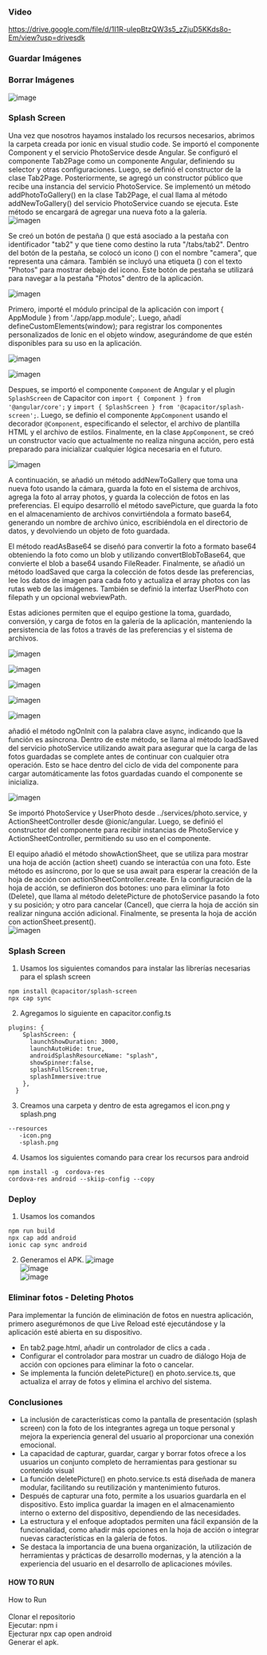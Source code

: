 ### Video <br>
https://drive.google.com/file/d/1I1R-uIepBtzQW3s5_zZjuD5KKds8o-Em/view?usp=drivesdk
### Guardar Imágenes <br>
### Borrar Imágenes <br>
![image](https://github.com/Jhordy11/prueba-ionic-camera/assets/170026913/0a10d5a7-de9f-4083-85cb-5ac08cc069cb)

### Splash Screen <br>
Una  vez que nosotros hayamos instalado los recursos necesarios, abrimos la carpeta creada por ionic en visual studio code.
Se importó el componente Component y el servicio PhotoService desde Angular. Se configuró el componente Tab2Page como un componente Angular, definiendo su selector y otras configuraciones. Luego, se definió el constructor de la clase Tab2Page. Posteriormente, se agregó un constructor público que recibe una instancia del servicio PhotoService. Se implementó un método addPhotoToGallery() en la clase Tab2Page, el cual llama al método addNewToGallery() del servicio PhotoService cuando se ejecuta. Este método se encargará de agregar una nueva foto a la galería. <br>
![imagen](https://github.com/Jhordy11/prueba-ionic-camera/assets/139184732/32034861-a8ed-436d-b955-a542c02cc05e) <br>

Se creó un botón de pestaña (<ion-tab-button>) que está asociado a la pestaña con identificador "tab2" y que tiene como destino la ruta "/tabs/tab2". Dentro del botón de la pestaña, se colocó un icono (<ion-icon>) con el nombre "camera", que representa una cámara. También se incluyó una etiqueta (<ion-label>) con el texto "Photos" para mostrar debajo del icono. Este botón de pestaña se utilizará para navegar a la pestaña "Photos" dentro de la aplicación. <br>

![imagen](https://github.com/Jhordy11/prueba-ionic-camera/assets/139184732/489c48f9-ec2f-4b8f-8a7b-9e66ef227340) <br>

Primero, importé el módulo principal de la aplicación con import { AppModule } from './app/app.module';. Luego, añadí defineCustomElements(window); para registrar los componentes personalizados de Ionic en el objeto window, asegurándome de que estén disponibles para su uso en la aplicación. <br>

![imagen](https://github.com/Jhordy11/prueba-ionic-camera/assets/139184732/145dabea-f1aa-45d9-9125-20edb740f70a) <br>

![imagen](https://github.com/Jhordy11/prueba-ionic-camera/assets/139184732/c5b002f2-b69e-49b4-86c1-727c1ea0614a) <br>


Despues, se importó el componente `Component` de Angular y el plugin `SplashScreen` de Capacitor con `import { Component } from '@angular/core';` y `import { SplashScreen } from '@capacitor/splash-screen';`. Luego, se definio el componente `AppComponent` usando el decorador `@Component`, especificando el selector, el archivo de plantilla HTML y el archivo de estilos. Finalmente, en la clase `AppComponent`, se creó un constructor vacío que actualmente no realiza ninguna acción, pero está preparado para inicializar cualquier lógica necesaria en el futuro. <br>

![imagen](https://github.com/Jhordy11/prueba-ionic-camera/assets/139184732/d49b04e5-709c-40a9-8702-94dae3140d84) <br>

A continuación, se añadió un método addNewToGallery que toma una nueva foto usando la cámara, guarda la foto en el sistema de archivos, agrega la foto al array photos, y guarda la colección de fotos en las preferencias. El equipo desarrolló el método savePicture, que guarda la foto en el almacenamiento de archivos convirtiéndola a formato base64, generando un nombre de archivo único, escribiéndola en el directorio de datos, y devolviendo un objeto de foto guardada. <br>

El método readAsBase64 se diseñó para convertir la foto a formato base64 obteniendo la foto como un blob y utilizando convertBlobToBase64, que convierte el blob a base64 usando FileReader. Finalmente, se añadió un método loadSaved que carga la colección de fotos desde las preferencias, lee los datos de imagen para cada foto y actualiza el array photos con las rutas web de las imágenes. También se definió la interfaz UserPhoto con filepath y un opcional webviewPath. <br>

Estas adiciones permiten que el equipo gestione la toma, guardado, conversión, y carga de fotos en la galería de la aplicación, manteniendo la persistencia de las fotos a través de las preferencias y el sistema de archivos. <br>

![imagen](https://github.com/Jhordy11/prueba-ionic-camera/assets/139184732/e9d91335-291d-4201-a81b-4526ca236337) <br>

![imagen](https://github.com/Jhordy11/prueba-ionic-camera/assets/139184732/3c89c09f-8032-4b0d-ae91-ac09cbe98dbf) <br>

![imagen](https://github.com/Jhordy11/prueba-ionic-camera/assets/139184732/39d044ca-20c1-4b8c-8731-8ba4de6502ec) <br>

![imagen](https://github.com/Jhordy11/prueba-ionic-camera/assets/139184732/001b0f45-a9ed-4771-850e-951b16035a8e) <br>

![imagen](https://github.com/Jhordy11/prueba-ionic-camera/assets/139184732/f38997d4-4d35-4821-ab94-747379ea9a52) <br>

añadió el método ngOnInit con la palabra clave async, indicando que la función es asíncrona. Dentro de este método, se llama al método loadSaved del servicio photoService utilizando await para asegurar que la carga de las fotos guardadas se complete antes de continuar con cualquier otra operación. Esto se hace dentro del ciclo de vida del componente para cargar automáticamente las fotos guardadas cuando el componente se inicializa. <br>

![imagen](https://github.com/Jhordy11/prueba-ionic-camera/assets/139184732/3503b419-f844-4bde-ad21-5e773dbcc6a6) <br>

Se importó PhotoService y UserPhoto desde ../services/photo.service, y ActionSheetController desde @ionic/angular. Luego, se definió el constructor del componente para recibir instancias de PhotoService y ActionSheetController, permitiendo su uso en el componente. <br>

El equipo añadió el método showActionSheet, que se utiliza para mostrar una hoja de acción (action sheet) cuando se interactúa con una foto. Este método es asíncrono, por lo que se usa await para esperar la creación de la hoja de acción con actionSheetController.create. En la configuración de la hoja de acción, se definieron dos botones: uno para eliminar la foto (Delete), que llama al método deletePicture de photoService pasando la foto y su posición; y otro para cancelar (Cancel), que cierra la hoja de acción sin realizar ninguna acción adicional. Finalmente, se presenta la hoja de acción con actionSheet.present(). <br>
![imagen](https://github.com/Jhordy11/prueba-ionic-camera/assets/139184732/9840d48e-cc15-48bb-b9dd-b0589dd11a6b) <br>
### Splash Screen <br>
1. Usamos los siguientes comandos para instalar las librerías necesarias para el splash screen
```
npm install @capacitor/splash-screen
npx cap sync
```
2. Agregamos lo siguiente en capacitor.config.ts
```
plugins: {
    SplashScreen: {
      launchShowDuration: 3000,
      launchAutoHide: true,
      androidSplashResourceName: "splash", 
      showSpinner:false,
      splashFullScreen:true,
      splashImmersive:true
    },
  }
```
3. Creamos una carpeta y dentro de esta agregamos el icon.png y splash.png
```
--resources
   -icon.png
   -splash.png
```
4. Usamos los siguientes comando para crear los recursos para android
```
npm install -g  cordova-res
cordova-res android --skiip-config --copy
```
### Deploy <br>
1. Usamos los comandos
```
npm run build
npx cap add android
ionic cap sync android
```
2. Generamos el APK.
![image](https://github.com/Jhordy11/prueba-ionic-camera/assets/111138912/d53e82d4-1ac1-4183-aa64-627209172036)<br>
![image](https://github.com/Jhordy11/prueba-ionic-camera/assets/111138912/e85d24ba-3209-47e4-87e8-298a062ab43e)<br>
![image](https://github.com/Jhordy11/prueba-ionic-camera/assets/111138912/cb2ec87e-ac75-4069-a9fc-815d7005998d)
### Eliminar fotos - Deleting Photos
Para implementar la función de eliminación de fotos en nuestra aplicación, primero asegurémonos de que Live Reload esté ejecutándose y la aplicación esté abierta en su dispositivo. 
* En tab2.page.html, añadir un controlador de clics a cada <ion-img>.
* Configurar el controlador para mostrar un cuadro de diálogo Hoja de acción con opciones para eliminar la foto o cancelar.
* Se implementa la función deletePicture() en photo.service.ts, que actualiza el array de fotos y elimina el archivo del sistema.
### Conclusiones <br>


* La inclusión de características como la pantalla de presentación (splash screen) con la foto de los integrantes agrega un toque personal y mejora la experiencia general del usuario al proporcionar una conexión emocional.
* La capacidad de capturar, guardar, cargar y borrar fotos ofrece a los usuarios un conjunto completo de herramientas para gestionar su contenido visual
* La función deletePicture() en photo.service.ts está diseñada de manera modular, facilitando su reutilización y mantenimiento futuros.
* Después de capturar una foto, permite a los usuarios guardarla en el dispositivo. Esto implica guardar la imagen en el almacenamiento interno o externo del dispositivo, dependiendo de las necesidades.
* La estructura y el enfoque adoptados permiten una fácil expansión de la funcionalidad, como añadir más opciones en la hoja de acción o integrar nuevas características en la galería de fotos.
* Se destaca la importancia de una buena organización, la utilización de herramientas y prácticas de desarrollo modernas, y la atención a la experiencia del usuario en el desarrollo de aplicaciones móviles.


#### HOW TO RUN <br> 
How to Run <br>
<br> Clonar el repositorio
<br> Ejecutar: npm i 
<br> Ejecturar npx cap open android
<br> Generar el apk.
